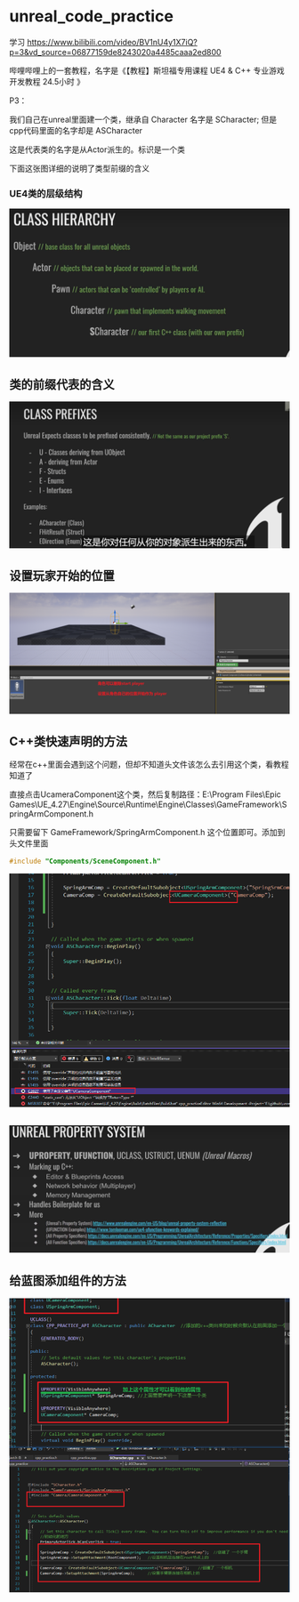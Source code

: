 # unreal_code_practice

学习 https://www.bilibili.com/video/BV1nU4y1X7iQ?p=3&vd_source=06877159de8243020a4485caaa2ed800

哔哩哔哩上的一套教程，名字是《【教程】斯坦福专用课程 UE4 & C++ 专业游戏开发教程 24.5小时 》

P3：

我们自己在unreal里面建一个类，继承自 Character  名字是  SCharacter; 但是cpp代码里面的名字却是  ASCharacter

这是代表类的名字是从Actor派生的。标识是一个类

下面这张图详细的说明了类型前缀的含义



### UE4类的层级结构

![image-20220715113937366](README.assets/image-20220715113937366.png)

## 类的前缀代表的含义

![image-20220715111535639](README.assets/image-20220715111535639.png)

## 设置玩家开始的位置

![image-20220715114134615](README.assets/image-20220715114134615.png)

## C++类快速声明的方法

经常在c++里面会遇到这个问题，但却不知道头文件该怎么去引用这个类，看教程知道了

直接点击UcameraComponent这个类，然后复制路径：E:\Program Files\Epic Games\UE_4.27\Engine\Source\Runtime\Engine\Classes\GameFramework\SpringArmComponent.h

只需要留下 GameFramework/SpringArmComponent.h  这个位置即可。添加到头文件里面

```C++
#include "Components/SceneComponent.h"
```

![image-20220715121202829](README.assets/image-20220715121202829.png)

## ![image-20220715131134044](README.assets/image-20220715131134044.png)

## 给蓝图添加组件的方法

![image-20220721111055900](README.assets/image-20220721111055900.png)
